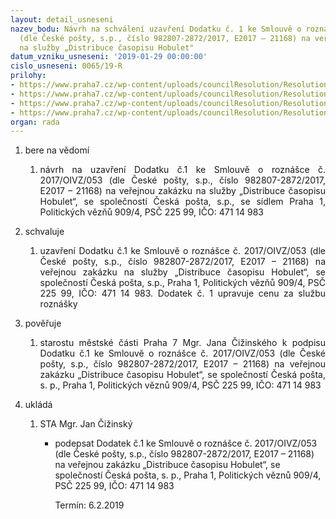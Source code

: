 ```yaml
---
layout: detail_usneseni
nazev_bodu: Návrh na schválení uzavření Dodatku č. 1 ke Smlouvě o roznášce č. 2017/OIVZ/053
  (dle České pošty, s.p., číslo 982807-2872/2017, E2017 – 21168) na veřejnou zakázku
  na služby „Distribuce časopisu Hobulet"
datum_vzniku_usneseni: '2019-01-29 00:00:00'
cislo_usneseni: 0065/19-R
prilohy:
- https://www.praha7.cz/wp-content/uploads/councilResolution/Resolutions/30555/export/1Duvodovazprava~427026.docx
- https://www.praha7.cz/wp-content/uploads/councilResolution/Resolutions/30555/export/4VypisORCeskapostasp~427023.pdf
- https://www.praha7.cz/wp-content/uploads/councilResolution/Resolutions/30555/export/5RegistrzplatcuDPHCeskapostasp~427022.pdf
- https://www.praha7.cz/wp-content/uploads/councilResolution/Resolutions/30555/export/export~427476.pdf
organ: rada
---
```

<ol class="urzList_view" id="urzList">
<li class="urzClass1" id=""><span name="1">bere na vědomí</span> 
<ol class="urzOlClass">
<li class="urzClass2" style="TEXT-ALIGN: justify" id=""><span><p style="TEXT-ALIGN: justify" data-mce-style="text-align: justify;">návrh na&nbsp;uzavření Dodatku č.1 ke Smlouvě o roznášce č. 2017/OIVZ/053&nbsp;(dle České pošty, s.p., číslo 982807-2872/2017, E2017 – 21168) na veřejnou zakázku na služby „Distribuce časopisu Hobulet“, se společností Česká pošta, s.p., se sídlem Praha 1, Politických vězňů 909/4, PSČ 225 99, IČO: 471 14 983<br></p></span></li></ol></li>

<li class="urzClass1" id=""><span name="24">schvaluje</span> 
<ol class="urzOlClass" id="">
<li class="urzClass2" style="text-align: justify;" id=""><span><p style="text-align: justify;" data-mce-style="text-align: justify;">uzavření Dodatku č.1 ke Smlouvě o roznášce č. 2017/OIVZ/053&nbsp;(dle České pošty, s.p., číslo 982807-2872/2017, E2017 – 21168) na veřejnou zakázku na služby „Distribuce časopisu Hobulet“, se společností Česká pošta, s.p., Praha 1, Politických vězňů 909/4, PSČ 225 99, IČO: 471 14 983. Dodatek č. 1 upravuje cenu za službu roznášky<br></p></span></li>
</ol></li>

<li class="urzClass1" id=""><span name="16">pověřuje</span> 
<ol class="urzOlClass" id="">
<li class="urzClass2" style="text-align: justify;" id=""><span><p style="text-align: justify;" data-mce-style="text-align: justify;">starostu městské části Praha 7 Mgr. Jana Čižinského k podpisu Dodatku č.1 ke Smlouvě o roznášce č. 2017/OIVZ/053&nbsp;(dle České pošty, s.p., číslo 982807-2872/2017, E2017 – 21168) na veřejnou zakázku „Distribuce časopisu Hobulet“, se společností Česká pošta, s. p., Praha 1, Politických věznů 909/4, PSČ 225 99, IČO: 471 14 983<br></p></span>
</li>
</ol></li><li class="urzClass1" id="urzUkoly"><span name="1">ukládá</span><ol class="urzOlClass"><li class="urzClass2"><span><p>STA Mgr. Jan Čižinský</p></span><ul class="urzUlClass"><li class="urzClass3"><span><p>podepsat Dodatek č.1 ke Smlouvě o roznášce č. 2017/OIVZ/053 (dle České pošty, s.p., číslo 982807-2872/2017, E2017 – 21168) na veřejnou zakázku „Distribuce časopisu Hobulet“, se společností Česká pošta, s. p., Praha 1, Politických věznů 909/4, PSČ 225 99, IČO: 471 14 983</p></span><span class="urzUkolTermin">  Termín:&nbsp;6.2.2019</span></li></ul></li></ol></li>
</ol>